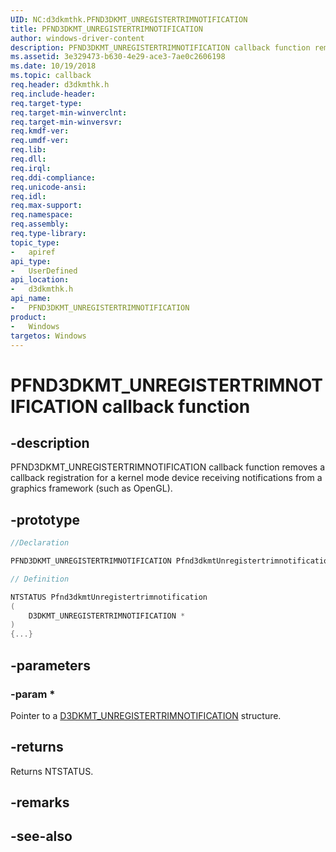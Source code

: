 ```yaml
---
UID: NC:d3dkmthk.PFND3DKMT_UNREGISTERTRIMNOTIFICATION
title: PFND3DKMT_UNREGISTERTRIMNOTIFICATION
author: windows-driver-content
description: PFND3DKMT_UNREGISTERTRIMNOTIFICATION callback function removes a callback registration for a kernel mode device receiving notifications from a graphics framework (such as OpenGL).
ms.assetid: 3e329473-b630-4e29-ace3-7ae0c2606198
ms.date: 10/19/2018
ms.topic: callback
req.header: d3dkmthk.h
req.include-header:
req.target-type:
req.target-min-winverclnt:
req.target-min-winversvr:
req.kmdf-ver:
req.umdf-ver:
req.lib:
req.dll:
req.irql: 
req.ddi-compliance:
req.unicode-ansi:
req.idl:
req.max-support:
req.namespace:
req.assembly:
req.type-library: 
topic_type: 
-	apiref
api_type: 
-	UserDefined
api_location: 
-	d3dkmthk.h
api_name: 
-	PFND3DKMT_UNREGISTERTRIMNOTIFICATION
product:
-	Windows
targetos: Windows
---
```


# PFND3DKMT_UNREGISTERTRIMNOTIFICATION callback function

## -description

PFND3DKMT_UNREGISTERTRIMNOTIFICATION callback function removes a callback registration for a kernel mode device receiving notifications from a graphics framework (such as OpenGL).

## -prototype

```cpp
//Declaration

PFND3DKMT_UNREGISTERTRIMNOTIFICATION Pfnd3dkmtUnregistertrimnotification; 

// Definition

NTSTATUS Pfnd3dkmtUnregistertrimnotification 
(
	D3DKMT_UNREGISTERTRIMNOTIFICATION *
)
{...}

```

## -parameters

### -param * 

Pointer to a [D3DKMT_UNREGISTERTRIMNOTIFICATION](ns-d3dkmthk-_d3dkmt_unregistertrimnotification.md) structure.

## -returns

Returns NTSTATUS.


## -remarks




## -see-also
